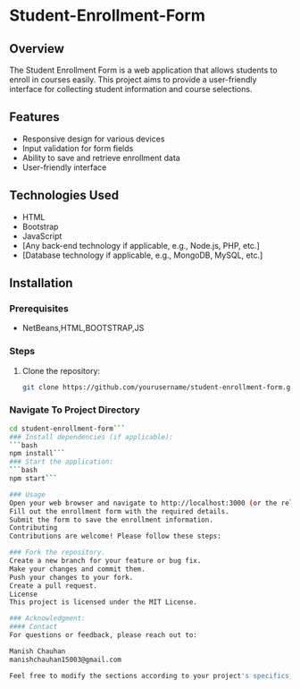 # Student-Enrollment-Form

## Overview
The Student Enrollment Form is a web application that allows students to enroll in courses easily. This project aims to provide a user-friendly interface for collecting student information and course selections.

## Features
- Responsive design for various devices
- Input validation for form fields
- Ability to save and retrieve enrollment data
- User-friendly interface

## Technologies Used
- HTML
- Bootstrap
- JavaScript
- [Any back-end technology if applicable, e.g., Node.js, PHP, etc.]
- [Database technology if applicable, e.g., MongoDB, MySQL, etc.]

## Installation

### Prerequisites
- NetBeans,HTML,BOOTSTRAP,JS

### Steps
1. Clone the repository:
   ```bash
   git clone https://github.com/yourusername/student-enrollment-form.git

### Navigate To Project Directory
```bash
cd student-enrollment-form```
### Install dependencies (if applicable):
```bash
npm install```
### Start the application:
```bash
npm start```

### Usage
Open your web browser and navigate to http://localhost:3000 (or the relevant URL).
Fill out the enrollment form with the required details.
Submit the form to save the enrollment information.
Contributing
Contributions are welcome! Please follow these steps:

### Fork the repository.
Create a new branch for your feature or bug fix.
Make your changes and commit them.
Push your changes to your fork.
Create a pull request.
License
This project is licensed under the MIT License.

### Acknowledgment:
#### Contact
For questions or feedback, please reach out to:

Manish Chauhan
manishchauhan15003@gmail.com

Feel free to modify the sections according to your project's specifics, including adding more details or removing any unnecessary parts.

